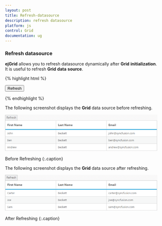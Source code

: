 ```yaml
---
layout: post
title: Refresh-datasource
description: refresh datasource
platform: js
control: Grid
documentation: ug
---
```


### Refresh datasource

**ejGrid** allows you to refresh datasource dynamically after **Grid** **initialization**. It is useful to refresh **Grid** **data** **source**.

{% highlight html %}


<input type="button" id="refresh" value="Refresh" name="refresh"/>
<div id="Grid"></div>
<script type="text/javascript">
    $(function () {// Document is ready.
        // Data for grid.
        window.gridData = [
          { firstName: "John", lastName: "Beckett", email: "john@syncfusion.com" },
          { firstName: "Ben", lastName: "Beckett", email: "ben@syncfusion.com" },
          { firstName: "Andrew", lastName: "Beckett", email: "andrew@syncfusion.com" }
        ];

        $("#refresh").ejButton();
        $("#Grid").ejGrid({
            dataSource: window.gridData,
            columns: [
                     { field: "firstName" , headerText:"First Name" },
                     { field: "lastName", headerText: "Last Name" },
                     { field: "email", headerText: "Email" }
            ]
        });
       // new data source
        var newData = [
          { firstName: "Carter", lastName: "Beckett", email: "carter@syncfusion.com" },
          { firstName: "Joe", lastName: "Beckett", email: "joe@syncfusion.com" },
          { firstName: "Sam", lastName: "Beckett", email: "sam@syncfusion.com" }
        ];
        $("#refresh").click(function() {
            $("#Grid").ejGrid("dataSource", newData);
        });
    });
</script>


{% endhighlight %}



The following screenshot displays the **Grid** data source before refreshing.

![](/js/Grid/How-to/Refresh-datasource_images/Refresh-datasource_img1.png)

Before Refreshing
{:.caption}

The following screenshot displays the **Grid** data source after refreshing.

![](/js/Grid/How-to/Refresh-datasource_images/Refresh-datasource_img2.png)

After Refreshing
{:.caption}

